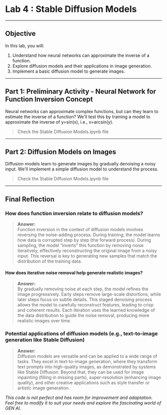 # Lab 4 : Stable Diffusion Models

---

## Objective
In this lab, you will:
1. Understand how neural networks can approximate the inverse of a function.
2. Explore diffusion models and their applications in image generation.
3. Implement a basic diffusion model to generate images.

---

## Part 1: Preliminary Activity - Neural Network for Function Inversion Concept
Neural networks can approximate complex functions, but can they learn to estimate the inverse
of a function? We'll test this by training a model to approximate the inverse of y=sin(x), i.e.,
x=arcsin(y).

>Check the Stable Diffusion Models.ipynb file

---

## Part 2: Diffusion Models on Images
Diffusion models learn to generate images by gradually denoising a noisy input. We'll implement
a simple diffusion model to understand the process.

>Check the Stable Diffusion Models.ipynb file

---

## Final Reflection

### How does function inversion relate to diffusion models?

> **Answer:**  
> Function inversion in the context of diffusion models involves reversing the noise-adding process. During training, the model learns how data is corrupted step by step (the forward process). During sampling, the model “inverts” this function by removing noise iteratively, effectively reconstructing the original image from a noisy input. This reversal is key to generating new samples that match the distribution of the training data.

#### How does iterative noise removal help generate realistic images?

> **Answer:**  
> By gradually removing noise at each step, the model refines the image progressively. Early steps remove large-scale distortions, while later steps focus on subtle details. This staged denoising process allows the model to carefully reconstruct features, leading to crisp and coherent results. Each iteration uses the learned knowledge of the data distribution to guide the noise removal, producing more realistic images over time.

### Potential applications of diffusion models (e.g., text-to-image generation like Stable Diffusion)

> **Answer:**  
> Diffusion models are versatile and can be applied to a wide range of tasks. They excel in text-to-image generation, where they transform text prompts into high-quality images, as demonstrated by systems like Stable Diffusion. Beyond that, they can be used for image inpainting (filling in missing parts), super-resolution (enhancing image quality), and other creative applications such as style transfer or artistic image generation.

*This code is not perfect and has room for improvement and adaptation. Feel free to modify it to suit your needs and explore the fascinating world of GEN AI.*